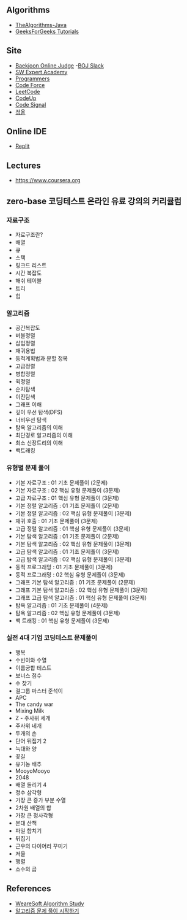 ## Algorithms

- [TheAlgorithms-Java](https://github.com/TheAlgorithms/Java)
- [GeeksForGeeks Tutorials](https://www.geeksforgeeks.org/array-data-structure/?ref=ghm)

## Site

- [Baekjoon Online Judge](https://www.acmicpc.net/)
  -[BOJ Slack](https://acmicpc.slack.com)
- [SW Expert Academy](https://swexpertacademy.com/main/main.do)
- [Programmers](https://programmers.co.kr/)
- [Code Force](https://codeforces.com/)
- [LeetCode](https://leetcode.com/)
- [CodeUp](https://codeup.kr/)
- [Code Signal](https://app.codesignal.com)
- [정올](https://www.jungol.co.kr)

## Online IDE

- [Replit](https://repl.it/languages/java)

## Lectures

- https://www.coursera.org

## zero-base 코딩테스트 온라인 유료 강의의 커리큘럼

### 자료구조

- 자료구조란?
- 배열
- 큐
- 스택
- 링크드 리스트
- 시간 복잡도
- 해쉬 테이블
- 트리
- 힙

### 알고리즘

- 공간복잡도
- 버블정렬
- 삽입정렬
- 재귀용법
- 동적계획법과 분할 정복
- 고급정렬
- 병합정렬
- 퀵정렬
- 순차탐색
- 이진탐색
- 그래프 이해
- 깊이 우선 탐색(DFS)
- 너비우선 탐색
- 탐욕 알고리즘의 이해
- 최단경로 알고리즘의 이해
- 최소 신장트리의 이해
- 백트래킹

### 유형별 문제 풀이

- 기본 자료구조 : 01 기초 문제풀이 (2문제)
- 기본 자료구조 : 02 핵심 유형 문제풀이 (3문제)
- 고급 자료구조 : 01 핵심 유형 문제풀이 (3문제)
- 기본 정렬 알고리즘 : 01 기초 문제풀이 (2문제)
- 기본 정렬 알고리즘 : 02 핵심 유형 문제풀이 (3문제)
- 재귀 호출 : 01 기초 문제풀이 (3문제)
- 고급 정렬 알고리즘 : 01 핵심 유형 문제풀이 (3문제)
- 기본 탐색 알고리즘 : 01 기초 문제풀이 (2문제)
- 기본 탐색 알고리즘 : 02 핵심 유형 문제풀이 (3문제)
- 고급 탐색 알고리즘 : 01 기초 문제풀이 (3문제)
- 고급 탐색 알고리즘 : 02 핵심 유형 문제풀이 (3문제)
- 동적 프로그래밍 : 01 기초 문제풀이 (3문제)
- 동적 프로그래밍 : 02 핵심 유형 문제풀이 (3문제)
- 그래프 기본 탐색 알고리즘 : 01 기초 문제풀이 (2문제)
- 그래프 기본 탐색 알고리즘 : 02 핵심 유형 문제풀이 (3문제)
- 그래프 고급 탐색 알고리즘 : 01 핵심 유형 문제풀이 (3문제)
- 탐욕 알고리즘 : 01 기초 문제풀이 (4문제)
- 탐욕 알고리즘 : 02 핵심 유형 문제풀이 (3문제)
- 백 트래킹 : 01 핵심 유형 문제풀이 (3문제)

### 실전 4대 기업 코딩테스트 문제풀이

- 행복
- 수빈이와 수열
- 이름궁합 테스트
- 보너스 점수
- 수 찾기
- 걸그룹 마스터 준석이
- APC
- The candy war
- Mixing Milk
- Z - 주사위 세개
- 주사위 네개
- 두개의 손
- 단어 뒤집기 2
- 늑대와 양
- 꽃길
- 유기농 배추
- MooyoMooyo
- 2048
- 배열 돌리기 4
- 정수 삼각형
- 가장 큰 증가 부분 수열
- 2차원 배열의 합
- 가장 큰 정사각형
- 본대 산책
- 파일 합치기
- 뒤집기
- 근우의 다이어리 꾸미기
- 저울
- 행렬
- 소수의 곱

## References

- [WeareSoft Algorithm Study](https://github.com/WeareSoft/algorithm-study)
- [알고리즘 문제 풀이 시작하기](https://plzrun.tistory.com/entry/%EC%95%8C%EA%B3%A0%EB%A6%AC%EC%A6%98-%EB%AC%B8%EC%A0%9C%ED%92%80%EC%9D%B4PS-%EC%8B%9C%EC%9E%91%ED%95%98%EA%B8%B0)